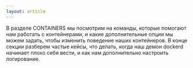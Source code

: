 ```yaml
---
layout: article
---
```

В разделе CONTAINERS мы посмотрим на команды, которые помогают нам работать с контейнерами, и какие дополнительные опции мы можем задать, чтобы изменить поведение наших контейнеров. 
В конце секции разберем частые кейсы, что делать, когда наш демон dockerd начинает плохо себя вести, и как нам дополнительно настроить логирование.
